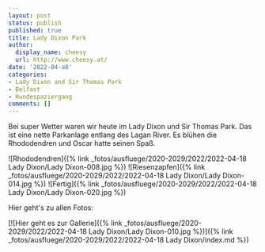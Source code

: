 ```yaml
---
layout: post
status: publish
published: true
title: Lady Dixon Park
author:
  display_name: cheesy
  url: http://www.cheesy.at/
date: '2022-04-a8'
categories:
- Lady Dixon and Sir Thomas Park
- Belfast
- Hundespaziergang
comments: []
---
```

Bei super Wetter waren wir heute im Lady Dixon und Sir Thomas Park. Das ist eine nette Parkanlage entlang des Lagan River. Es blühen die Rhododendren und Oscar hatte seinen Spaß.

![Rhododendren]({% link _fotos/ausfluege/2020-2029/2022/2022-04-18 Lady Dixon/Lady Dixon-008.jpg %})
![Riesenzapfen]({% link _fotos/ausfluege/2020-2029/2022/2022-04-18 Lady Dixon/Lady Dixon-014.jpg %})
![Fertig]({% link _fotos/ausfluege/2020-2029/2022/2022-04-18 Lady Dixon/Lady Dixon-020.jpg %})

Hier geht's zu allen Fotos:

[![Hier geht es zur Gallerie]({% link _fotos/ausfluege/2020-2029/2022/2022-04-18 Lady Dixon/Lady Dixon-010.jpg %})]({% link _fotos/ausfluege/2020-2029/2022/2022-04-18 Lady Dixon/index.md %})
